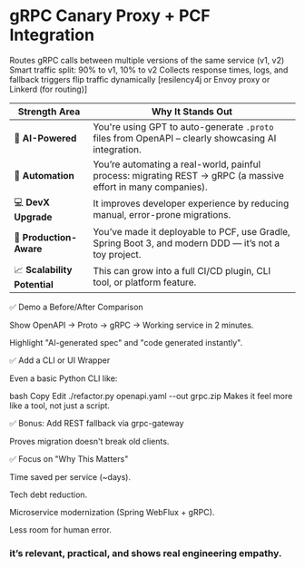 # gRPC Canary Proxy + PCF Integration

Routes gRPC calls between multiple versions of the same service (v1, v2)
Smart traffic split: 90% to v1, 10% to v2
Collects response times, logs, and fallback triggers
flip traffic dynamically [resilency4j or Envoy proxy or Linkerd (for routing)]

| Strength Area                | Why It Stands Out                                                                                            |
| ---------------------------- | ------------------------------------------------------------------------------------------------------------ |
| 🧠 **AI-Powered**            | You're using GPT to auto-generate `.proto` files from OpenAPI – clearly showcasing AI integration.           |
| 🔁 **Automation**            | You’re automating a real-world, painful process: migrating REST → gRPC (a massive effort in many companies). |
| 💻 **DevX Upgrade**          | It improves developer experience by reducing manual, error-prone migrations.                                 |
| 🧱 **Production-Aware**      | You’ve made it deployable to PCF, use Gradle, Spring Boot 3, and modern DDD — it’s not a toy project.        |
| 📈 **Scalability Potential** | This can grow into a full CI/CD plugin, CLI tool, or platform feature.                                       |


✅ Demo a Before/After Comparison

Show OpenAPI → Proto → gRPC → Working service in 2 minutes.

Highlight "AI-generated spec" and "code generated instantly".

✅ Add a CLI or UI Wrapper

Even a basic Python CLI like:

bash
Copy
Edit
./refactor.py openapi.yaml --out grpc.zip
Makes it feel more like a tool, not just a script.

✅ Bonus: Add REST fallback via grpc-gateway

Proves migration doesn't break old clients.

✅ Focus on "Why This Matters"

Time saved per service (~days).

Tech debt reduction.

Microservice modernization (Spring WebFlux + gRPC).

Less room for human error.


### it’s relevant, practical, and shows real engineering empathy.
